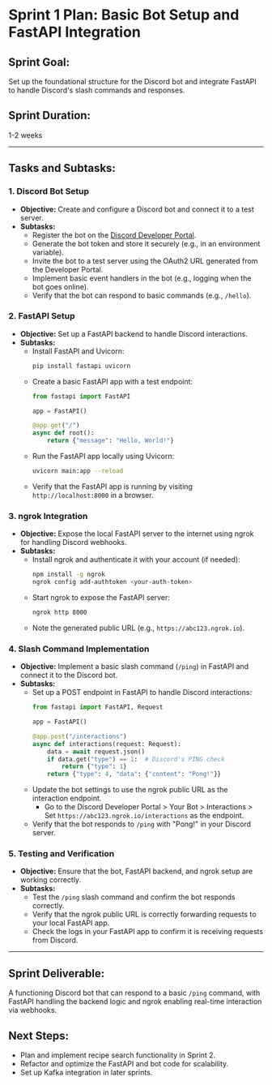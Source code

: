 # Sprint 1 Plan: Basic Bot Setup and FastAPI Integration

## **Sprint Goal:**  
Set up the foundational structure for the Discord bot and integrate FastAPI to handle Discord's slash commands and responses.

## **Sprint Duration:**  
1-2 weeks

---

## **Tasks and Subtasks:**

### **1. Discord Bot Setup**
- **Objective:** Create and configure a Discord bot and connect it to a test server.
- **Subtasks:**  
  - Register the bot on the [Discord Developer Portal](https://discord.com/developers/applications).  
  - Generate the bot token and store it securely (e.g., in an environment variable).  
  - Invite the bot to a test server using the OAuth2 URL generated from the Developer Portal.  
  - Implement basic event handlers in the bot (e.g., logging when the bot goes online).
  - Verify that the bot can respond to basic commands (e.g., `/hello`).

### **2. FastAPI Setup**
- **Objective:** Set up a FastAPI backend to handle Discord interactions.
- **Subtasks:**  
  - Install FastAPI and Uvicorn:
    ```bash
    pip install fastapi uvicorn
    ```
  - Create a basic FastAPI app with a test endpoint:
    ```python
    from fastapi import FastAPI

    app = FastAPI()

    @app.get("/")
    async def root():
        return {"message": "Hello, World!"}
    ```
  - Run the FastAPI app locally using Uvicorn:
    ```bash
    uvicorn main:app --reload
    ```
  - Verify that the FastAPI app is running by visiting `http://localhost:8000` in a browser.

### **3. ngrok Integration**
- **Objective:** Expose the local FastAPI server to the internet using ngrok for handling Discord webhooks.
- **Subtasks:**  
  - Install ngrok and authenticate it with your account (if needed):
    ```bash
    npm install -g ngrok
    ngrok config add-authtoken <your-auth-token>
    ```
  - Start ngrok to expose the FastAPI server:
    ```bash
    ngrok http 8000
    ```
  - Note the generated public URL (e.g., `https://abc123.ngrok.io`).

### **4. Slash Command Implementation**
- **Objective:** Implement a basic slash command (`/ping`) in FastAPI and connect it to the Discord bot.
- **Subtasks:**  
  - Set up a POST endpoint in FastAPI to handle Discord interactions:
    ```python
    from fastapi import FastAPI, Request

    app = FastAPI()

    @app.post("/interactions")
    async def interactions(request: Request):
        data = await request.json()
        if data.get("type") == 1:  # Discord's PING check
            return {"type": 1}
        return {"type": 4, "data": {"content": "Pong!"}}
    ```
  - Update the bot settings to use the ngrok public URL as the interaction endpoint.
    - Go to the Discord Developer Portal > Your Bot > Interactions > Set `https://abc123.ngrok.io/interactions` as the endpoint.
  - Verify that the bot responds to `/ping` with "Pong!" in your Discord server.

### **5. Testing and Verification**
- **Objective:** Ensure that the bot, FastAPI backend, and ngrok setup are working correctly.
- **Subtasks:**  
  - Test the `/ping` slash command and confirm the bot responds correctly.
  - Verify that the ngrok public URL is correctly forwarding requests to your local FastAPI app.
  - Check the logs in your FastAPI app to confirm it is receiving requests from Discord.

---

## **Sprint Deliverable:**
A functioning Discord bot that can respond to a basic `/ping` command, with FastAPI handling the backend logic and ngrok enabling real-time interaction via webhooks.

## **Next Steps:**
- Plan and implement recipe search functionality in Sprint 2.
- Refactor and optimize the FastAPI and bot code for scalability.
- Set up Kafka integration in later sprints.

